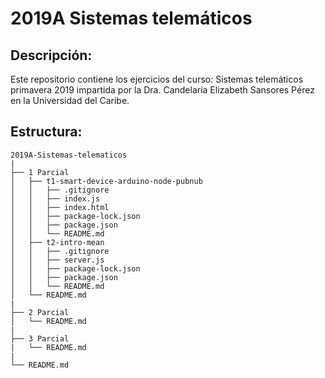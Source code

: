 # 2019A Sistemas telemáticos

## Descripción:

Este repositorio contiene los ejercicios del curso: Sistemas telemáticos primavera 2019 impartida por la Dra. Candelaria Elizabeth Sansores Pérez en la Universidad del Caribe.

## Estructura:
```
2019A-Sistemas-telematicos
|
├── 1 Parcial
│   ├── t1-smart-device-arduino-node-pubnub
│   │   ├── .gitignore
│   │   ├── index.js
│   │   ├── index.html
│   │   ├── package-lock.json
│   │   ├── package.json
│   │   └── README.md
│   ├── t2-intro-mean
│   │   ├── .gitignore
│   │   ├── server.js
│   │   ├── package-lock.json
│   │   ├── package.json
│   │   └── README.md
│   └── README.md
|
├── 2 Parcial
│   └── README.md
|
├── 3 Parcial
|   └── README.md
|
└── README.md
```